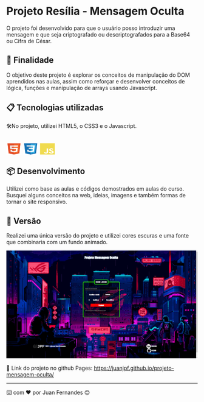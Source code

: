 # Projeto Resília - Mensagem Oculta

O projeto foi desenvolvido para que o usuário posso introduzir uma mensagem e que seja criptografado ou descriptografados para a Base64 ou Cifra de César.


## 🚀 Finalidade

O objetivo deste projeto é explorar os conceitos de manipulação do DOM aprendidos nas aulas, assim como reforçar e desenvolver conceitos de lógica, funções e manipulação de arrays usando Javascript.


## 📋 Tecnologias utilizadas

🛠️No projeto, utilizei HTML5, o CSS3 e o Javascript.
<div style="display: inline_block"><br>
<img align="center" alt="Will-HTML" height="30" width="40" src="https://raw.githubusercontent.com/devicons/devicon/master/icons/html5/html5-original.svg">
<img align="center" alt="Will-CSS" height="30" width="40" src="https://raw.githubusercontent.com/devicons/devicon/master/icons/css3/css3-original.svg">
<img align="center" alt="Will-Js" height="30" width="40" src="https://raw.githubusercontent.com/devicons/devicon/master/icons/javascript/javascript-plain.svg">
</div>


## 📦 Desenvolvimento

Utilizei como base as aulas e códigos demostrados em aulas do curso. Busquei alguns conceitos na web, ideias, imagens e também formas de tornar o site responsivo.


## 📄 Versão


Realizei uma única versão do projeto e utilizei cores escuras e uma fonte que combinaria com um fundo animado. 


![image](https://raw.githubusercontent.com/juanjpf/projeto-mensagem-oculta/main/images/demo.PNG)


📌 Link do projeto no github Pages: https://juanjpf.github.io/projeto-mensagem-oculta/
 

---
⌨️ com ❤️ por Juan Fernandes 😊
